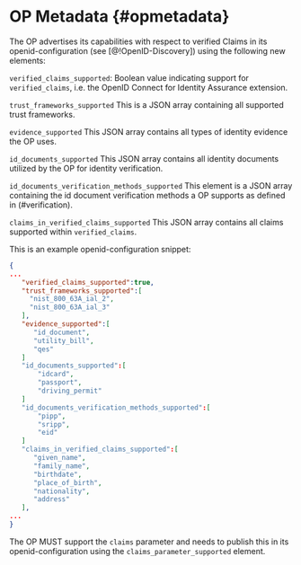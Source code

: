 # OP Metadata {#opmetadata}

The OP advertises its capabilities with respect to verified Claims in its openid-configuration (see [@!OpenID-Discovery]) using the following new elements:

`verified_claims_supported`: Boolean value indicating support for `verified_claims`, i.e. the OpenID Connect for Identity Assurance extension. 

`trust_frameworks_supported` This is a JSON array containing all supported trust frameworks.

`evidence_supported` This JSON array contains all types of identity evidence the OP uses.

`id_documents_supported` This JSON array contains all identity documents utilized by the OP for identity verification.

`id_documents_verification_methods_supported` This element is a JSON array containing the id document verification methods a OP supports as defined in (#verification). 

`claims_in_verified_claims_supported` This JSON array contains all claims supported within `verified_claims`.

This is an example openid-configuration snippet:

```json
{  
...
   "verified_claims_supported":true,
   "trust_frameworks_supported":[
     "nist_800_63A_ial_2",
     "nist_800_63A_ial_3"
   ],
   "evidence_supported":[
      "id_document",
      "utility_bill",
      "qes"
   ]
   "id_documents_supported":[  
       "idcard",
       "passport",
       "driving_permit"
   ]
   "id_documents_verification_methods_supported":[  
       "pipp",
       "sripp",
       "eid"
   ]
   "claims_in_verified_claims_supported":[  
      "given_name",
      "family_name",
      "birthdate",
      "place_of_birth",
      "nationality",
      "address"
   ],
...
}
```

The OP MUST support the `claims` parameter and needs to publish this in its openid-configuration using the `claims_parameter_supported` element. 
